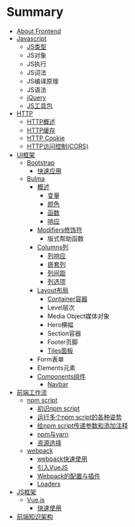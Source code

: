 # Summary

* [About Frontend](README.md)
* [Javascript](javascript.md)
  * [JS类型](javascript/jslei-xing.md)
  * JS对象
  * JS执行
  * JS词法
  * JS编译原理
  * JS语法
  * [jQuery](javascript/jquery.md)
  * [JS工具包](javascript/jsgong-ju-bao.md)
* [HTTP](chapter1.md)
  * [HTTP概述](chapter1/httpgai-shu.md)
  * [HTTP缓存](chapter1/httphuan-cun.md)
  * [HTTP Cookie](chapter1/http-cookie.md)
  * [HTTP访问控制\(CORS\)](chapter1/httpfang-wen-kong-523628-cors.md)
* [UI框架](uikuang-jia.md)
  * [Bootstrap](uikuang-jia/bootstrap.md)
    * [快速应用](uikuang-jia/bootstrap/kuai-su-ying-yong.md)
  * [Bulma](uikuang-jia/bulma.md)
    * [概述](uikuang-jia/bulma/gai-shu.md)
      * [变量](uikuang-jia/bulma/gai-shu/bian-liang.md)
      * [颜色](uikuang-jia/bulma/gai-shu/yan-se.md)
      * [函数](uikuang-jia/bulma/gai-shu/han-shu.md)
      * [响应](uikuang-jia/bulma/gai-shu/xiang-ying.md)
    * [Modifiers修饰符](uikuang-jia/bulma/modifiersxiu-shi-fu.md)
      * 版式帮助函数
    * [Columns列](uikuang-jia/bulma/columnslie.md)
      * [列响应](uikuang-jia/bulma/columnslie/lie-xiang-ying.md)
      * [嵌套列](uikuang-jia/bulma/columnslie/qian-tao-lie.md)
      * [列间距](uikuang-jia/bulma/columnslie/lie-jian-ju.md)
      * [列选项](uikuang-jia/bulma/columnslie/lie-xuan-xiang.md)
    * [Layout布局](uikuang-jia/bulma/layoutbu-ju.md)
      * [Container容器](uikuang-jia/bulma/layoutbu-ju/containerrong-qi.md)
      * Level层次
      * Media Object媒体对象
      * Hero横幅
      * Section容器
      * Footer页脚
      * [Tiles面板](uikuang-jia/bulma/layoutbu-ju/tilesmian-ban.md)
    * Form表单
    * Elements元素
    * [Components组件](uikuang-jia/bulma/componentszu-jian.md)
      * [Navbar](uikuang-jia/bulma/componentszu-jian/navbar.md)
* [前端工作流](qian-duan-gong-zuo-liu.md)
  * [npm script](qian-duan-gong-zuo-liu/npm-script.md)
    * [初识npm script](qian-duan-gong-zuo-liu/npm-script/chu-shi-npm-script.md)
    * [运行多个npm script的各种姿势](qian-duan-gong-zuo-liu/npm-script/yun-xing-duo-ge-npm-script-de-ge-zhong-zi-shi.md)
    * [给npm script传递参数和添加注释](qian-duan-gong-zuo-liu/npm-script/gei-npm-script-chuan-di-can-shu-he-tian-jia-zhu-shi.md)
    * [npm与yarn](qian-duan-gong-zuo-liu/npm-script/npmyu-yarn.md)
    * [资源选择](qian-duan-gong-zuo-liu/npm-script/zi-yuan-xuan-ze.md)
  * [webpack](qian-duan-gong-zuo-liu/webpack.md)
    * [webpack快速使用](qian-duan-gong-zuo-liu/webpack/kuai-su-shi-yong.md)
    * [引入VueJS](qian-duan-gong-zuo-liu/webpack/kuai-su-shi-yong-2.md)
    * [Webpack的配置与插件](qian-duan-gong-zuo-liu/webpack/kuai-su-shi-yong-3.md)
    * [Loaders](qian-duan-gong-zuo-liu/webpack/loaders.md)
* [JS框架](jskuang-jia.md)
  * [Vue.js](jskuang-jia/vuejs.md)
    * [快速使用](jskuang-jia/vuejs/kuai-su-shi-yong.md)
* [前端知识架构](qian-duan-zhi-shi-jia-gou.md)

